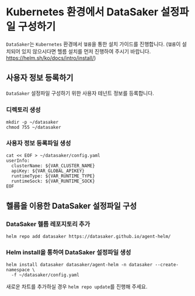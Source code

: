 # Kubernetes 환경에서 DataSaker 설정파일 구성하기
`DataSaker`는 `Kubernetes` 환경에서 `헬름`을 통한 설치 가이드를 진행합니다. (`헬름`이 설치되어 있지 않으시다면 헬름 설치를 먼저 진행하여 주시기 바랍니다. https://helm.sh/ko/docs/intro/install/)

## 사용자 정보 등록하기
`DataSaker` 설정파일 구성하기 위한 사용자 테넌트 정보를 등록합니다.

### 디렉토리 생성
```shell
mkdir -p ~/datasaker
chmod 755 ~/datasaker
```
### 사용자 정보 등록파일 생성
```shell
cat << EOF > ~/datasaker/config.yaml
userInfo:
  clusterName: ${VAR_CLUSTER_NAME}
  apiKey: ${VAR_GLOBAL_APIKEY}
  runtimeType: ${VAR_RUNTIME_TYPE}
  runtimeSock: ${VAR_RUNTIME_SOCK}
EOF
```

## 헬름을 이용한 DataSaker 설정파일 구성
### DataSaker 헬름 레포지토리 추가
```shell
helm repo add datasaker https://datasaker.github.io/agent-helm/
```
<!--
### 데이터세이커 헬름 가져오기
```shell
helm pull datasaker/agent-helm
```
### 압축 해제
```shell
tar -zxvf agent-helm-0.1.0.tgz -C ~/datasaker
```

### DataSaker 설치
```shell
helm install datasaker ~/datasaker/agent-helm -n datasaker --create-namespace \
  -f ~/datasaker/config.yaml
```
-->
### Helm install을 통하여 DataSaker 설정파일 생성
```shell
helm install datasaker datasaker/agent-helm -n datasaker --create-namespace \
  -f ~/datasaker/config.yaml
```
새로운 차트를 추가하실 경우 `helm repo update`를 진행해 주세요.
